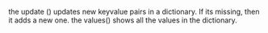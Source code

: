 the update () updates new keyvalue pairs in a dictionary. If its missing, then it adds a new one.
the values() shows all the values in the dictionary.